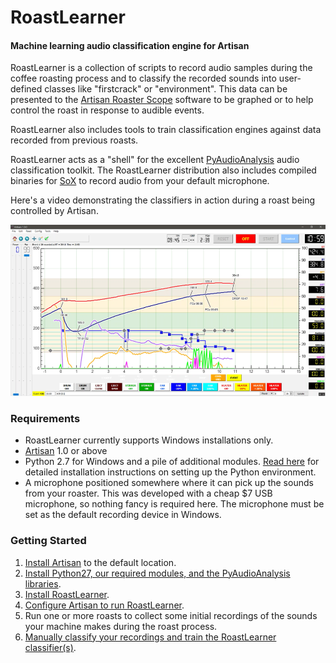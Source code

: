 # RoastLearner
#### Machine learning audio classification engine for Artisan

RoastLearner is a collection of scripts to record audio samples during the coffee roasting process and to classify the recorded sounds into user-defined classes like "firstcrack" or "environment".  This data can be presented to the [Artisan Roaster Scope](https://github.com/artisan-roaster-scope/artisan) software to be graphed or to help control the roast in response to audible events.

RoastLearner also includes tools to train classification engines against data recorded from previous roasts.

RoastLearner acts as a "shell" for the excellent [PyAudioAnalysis](https://github.com/tyiannak/pyAudioAnalysis) audio classification toolkit.  The RoastLearner distribution also includes compiled binaries for [SoX](http://sox.sourceforge.net/) to record audio from your default microphone.

Here's a video demonstrating the classifiers in action during a roast being controlled by Artisan.

[![RoastLearner video](documentation/images/Artisan_YouTube_Screenshot.png?raw=true)](https://www.youtube.com/watch?v=CqgeNr_wXbY&t=560)


### Requirements
* RoastLearner currently supports Windows installations only.
* [Artisan](https://github.com/artisan-roaster-scope/artisan) 1.0 or above
* Python 2.7 for Windows and a pile of additional modules.  [Read here](documentation/Deploy_Python27.md) for detailed installation instructions on setting up the Python environment.
* A microphone positioned somewhere where it can pick up the sounds from your roaster.  This was developed with a cheap $7 USB microphone, so nothing fancy is required here.  The microphone must be set as the default recording device in Windows.

### Getting Started
1. [Install Artisan](https://github.com/artisan-roaster-scope/artisan/blob/master/wiki/Installation.md) to the default location.
2. [Install Python27, our required modules, and the PyAudioAnalysis libraries](documentation/Deploy_Python27.md).
3. [Install RoastLearner](documentation/Install_RoastLearner.md).
4. [Configure Artisan to run RoastLearner](documentation/Install_RoastLearner.md#Artisan-device-configuration).
5. Run one or more roasts to collect some initial recordings of the sounds your machine makes during the roast process.
6. [Manually classify your recordings and train the RoastLearner classifier(s)](documentation/Train_RoastLearner.md).
